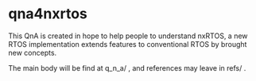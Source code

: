 # qna4nxrtos
This QnA is created in hope to help people to understand nxRTOS, a new RTOS implementation extends features to conventional RTOS by brought new concepts.
 
The main body will be find at q_n_a/ , and references may leave in refs/ .

